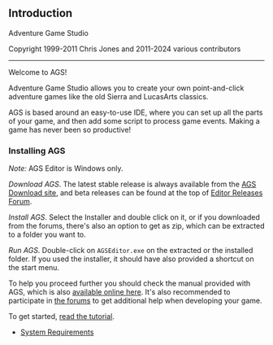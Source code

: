 ## Introduction

Adventure Game Studio

Copyright 1999-2011 Chris Jones and 2011-2024 various contributors

---

Welcome to AGS!

Adventure Game Studio allows you to create your own point-and-click
adventure games like the old Sierra and LucasArts classics.

AGS is based around an easy-to-use IDE, where you can set up all the
parts of your game, and then add some script to process game events.
Making a game has never been so productive!

### Installing AGS

*Note:* AGS Editor is Windows only.

*Download AGS*. The latest stable release is always available from the [AGS Download site](https://www.adventuregamestudio.co.uk/site/ags/), and beta releases can be found at the top of [Editor Releases Forum](https://www.adventuregamestudio.co.uk/forums/index.php?board=28.0).

*Install AGS*. Select the Installer and double click on it, or if you downloaded from the forums, there's also an option to get as zip, which can be extracted to a folder you want to.

*Run AGS*. Double-click on `AGSEditor.exe` on the extracted or the installed folder.  If you used the installer, it should have also provided a shortcut on the start menu.

To help you proceed further you should check the manual provided with AGS, which is also [available online here](https://github.com/adventuregamestudio/ags-manual). It's also recommended to participate in [the forums](https://www.adventuregamestudio.co.uk/forums/)  to get additional help when developing your game.

To get started, [read the tutorial](StartingOff).

- [System Requirements](SystemRequirements)

